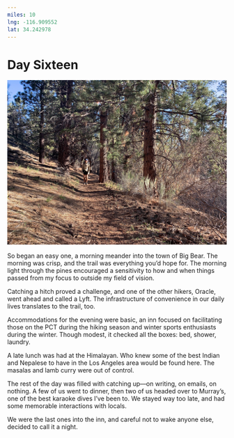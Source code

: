 ```yaml
---
miles: 10
lng: -116.909552
lat: 34.242978
---
```


# Day Sixteen

![r:75](2019-05-04.jpeg)

So began an easy one, a morning meander into the town of Big Bear. The morning was crisp, and the trail was everything you’d hope for. The morning light through the pines encouraged a sensitivity to how and when things passed from my focus to outside my field of vision.

Catching a hitch proved a challenge, and one of the other hikers, Oracle, went ahead and called a Lyft. The infrastructure of convenience in our daily lives translates to the trail, too.

<!-- more -->

Accommodations for the evening were basic, an inn focused on facilitating those on the PCT during the hiking season and winter sports enthusiasts during the winter. Though modest, it checked all the boxes: bed, shower, laundry.

A late lunch was had at the Himalayan. Who knew some of the best Indian and Nepalese to have in the Los Angeles area would be found here. The masalas and lamb curry were out of control.

The rest of the day was filled with catching up—on writing, on emails, on nothing. A few of us went to dinner, then two of us headed over to Murray’s, one of the best karaoke dives I’ve been to. We stayed way too late, and had some memorable interactions with locals.

We were the last ones into the inn, and careful not to wake anyone else, decided to call it a night.